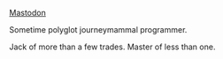<a rel="me" href="https://fosstodon.org/@crispinb">Mastodon</a>

Sometime polyglot journeymammal programmer.

Jack of more than a few trades. Master of less than one.

